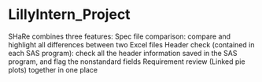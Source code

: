 # LillyIntern_Project
SHaRe combines three features: 
Spec file comparison: compare and highlight all differences between two Excel files 
Header check (contained in each SAS program): check all the header information saved in the SAS program, and flag the nonstandard fields 
Requirement review (Linked pie plots) together in one place
